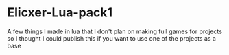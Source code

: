 # Elicxer-Lua-pack1
A few things I made in lua that I don't plan on making full games for projects so I thought I could publish this if you want to use one of the projects as a base
